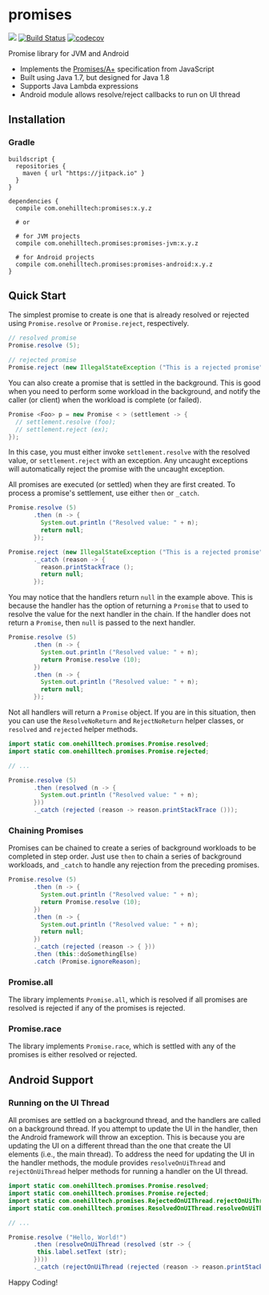 promises
==========

[![](https://jitpack.io/v/onehilltech/promises.svg)](https://jitpack.io/#onehilltech/promises)
[![Build Status](https://travis-ci.org/onehilltech/promises.svg?branch=master)](https://travis-ci.org/onehilltech/promises)
[![codecov](https://codecov.io/gh/onehilltech/promises/branch/master/graph/badge.svg)](https://codecov.io/gh/onehilltech/promises)

Promise library for JVM and Android

* Implements the [Promises/A+](https://promisesaplus.com/) specification from JavaScript
* Built using Java 1.7, but designed for Java 1.8
* Supports Java Lambda expressions
* Android module allows resolve/reject callbacks to run on UI thread

## Installation

### Gradle

```
buildscript {
  repositories {
    maven { url "https://jitpack.io" }
  }
}

dependencies {
  compile com.onehilltech:promises:x.y.z
  
  # or 
    
  # for JVM projects
  compile com.onehilltech.promises:promises-jvm:x.y.z
  
  # for Android projects
  compile com.onehilltech.promises:promises-android:x.y.z
}
```

## Quick Start

The simplest promise to create is one that is already resolved or rejected using
`Promise.resolve` or `Promise.reject`, respectively.

```java
// resolved promise
Promise.resolve (5);

// rejected promise
Promise.reject (new IllegalStateException ("This is a rejected promise"));
```

You can also create a promise that is settled in the background. This is good when you need to 
perform some workload in the background, and notify the caller (or client) when the workload
is complete (or failed).

```java
Promise <Foo> p = new Promise < > (settlement -> {
  // settlement.resolve (foo);
  // settlement.reject (ex);
}); 
```

In this case, you must either invoke `settlement.resolve` with the resolved value, or
`settlement.reject` with an exception. Any uncaught exceptions will automatically reject
the promise with the uncaught exception.

All promises are executed (or settled) when they are first created. To process
a promise's settlement, use either `then` or `_catch`.

```java
Promise.resolve (5)
       .then (n -> {
         System.out.println ("Resolved value: " + n);
         return null;
       });

Promise.reject (new IllegalStateException ("This is a rejected promise"))
       ._catch (reason -> {
         reason.printStackTrace ();
         return null;
       });
```

You may notice that the handlers return `null` in the example above. This is because the
handler has the option of returning a `Promise` that to used to resolve the value for the
next handler in the chain. If the handler does not return a `Promise`, then `null` is passed
to the next handler.

```java
Promise.resolve (5)
       .then (n -> {
         System.out.println ("Resolved value: " + n);
         return Promise.resolve (10);
       })
       .then (n -> {
         System.out.println ("Resolved value: " + n);
         return null;
       });
```

Not all handlers will return a `Promise` object. If you are in this situation, then you can use
the `ResolveNoReturn` and `RejectNoReturn` helper classes, or `resolved` and `rejected` helper
methods.

```java
import static com.onehilltech.promises.Promise.resolved;
import static com.onehilltech.promises.Promise.rejected;

// ...

Promise.resolve (5)
       .then (resolved (n -> {
         System.out.println ("Resolved value: " + n);
       }))
       ._catch (rejected (reason -> reason.printStackTrace ()));
```

### Chaining Promises

Promises can be chained to create a series of background workloads to be completed in
step order. Just use `then` to chain a series of background workloads, and `_catch` to
handle any rejection from the preceding promises.


```java
Promise.resolve (5)
       .then (n -> {
         System.out.println ("Resolved value: " + n);
         return Promise.resolve (10);
       })
       .then (n -> {
         System.out.println ("Resolved value: " + n);
         return null;
       })
       ._catch (rejected (reason -> { }))
       .then (this::doSomethingElse)
       .catch (Promise.ignoreReason);
```

### Promise.all

The library implements `Promise.all`, which is resolved if all promises are resolved 
is rejected if any of the promises is rejected.

### Promise.race

The library implements `Promise.race`, which is settled with any of the promises is
either resolved or rejected.

## Android Support

### Running on the UI Thread

All promises are settled on a background thread, and the handlers are called on a background
thread. If you attempt to update the UI in the handler, then the Android framework will throw
an exception. This is because you are updating the UI on a different thread than the one that
create the UI elements (i.e., the main thread). To address the need for updating the UI in
the handler methods, the module provides `resolveOnUiThread` and `rejectOnUiThread` helper
methods for running a handler on the UI thread.

```java
import static com.onehilltech.promises.Promise.resolved;
import static com.onehilltech.promises.Promise.rejected;
import static com.onehilltech.promises.RejectedOnUIThread.rejectOnUiThread;
import static com.onehilltech.promises.ResolvedOnUIThread.resolveOnUiThread;

// ...

Promise.resolve ("Hello, World!")
       .then (resolveOnUiThread (resolved (str -> {
        this.label.setText (str);
       })))
       ._catch (rejectOnUiThread (rejected (reason -> reason.printStackTrace ())));
```


Happy Coding!
